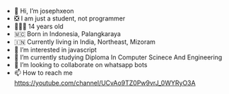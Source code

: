 - 👋 Hi, I’m josephxeon
- ❎ I am just a student, not programmer
- 👨🏻‍🦱 14 years old
- 🇲🇨 Born in Indonesia, Palangkaraya
- 🇮🇳 Currently living in India, Northeast, Mizoram
- 👀 I’m interested in javascript
- 🌱 I’m currently studying Diploma In Computer Scinece And Engineering
- 💞️ I’m looking to collaborate on whatsapp bots
- 📫 How to reach me https://youtube.com/channel/UCvAo9TZ0Pw9vrJ_0WYRyO3A

<!---
DreamGuyXeon/DreamGuyXeon is a ✨ special ✨ repository because its `README.md` (this file) appears on your GitHub profile.
You can click the Preview link to take a look at your changes.
--->
